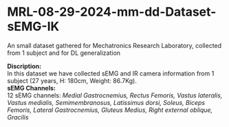 # MRL-08-29-2024-mm-dd-Dataset-sEMG-IK
An small dataset gathered for Mechatronics Research Laboratory, collected from 1 subject and for DL generalization

**Discription:** <br/>
In this dataset we have collected sEMG and IR camera information from 1 subject (27 years, H: 180cm, Weight: 86.7Kg). <br/>
**sEMG Channels:** <br/>
12 sEMG channels: 
*Medial Gastrocnemius,
Rectus Femoris,
Vastus lateralis,
Vastus medialis,
Semimembranosus,
Latissimus dorsi,
Soleus,
Biceps Femoris,
Lateral Gastrocnemius,
Gluteus Medius,
Right external oblique,
Gracilis*


